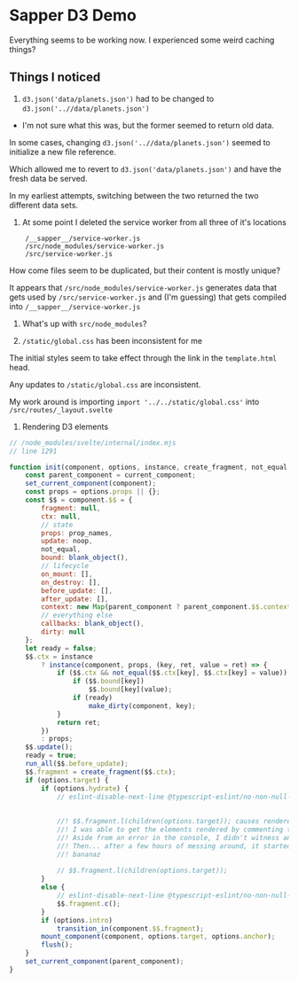 # Sapper D3 Demo

Everything seems to be working now. I experienced some weird caching things?

## Things I noticed

1. `d3.json('data/planets.json')` had to be changed to `d3.json('..//data/planets.json')` 

* I'm not sure what this was, but the former seemed to return old data.

In some cases, changing `d3.json('..//data/planets.json')` seemed to initialize a new file reference.

Which allowed me to revert to `d3.json('data/planets.json')` and have the fresh data be served.

In my earliest attempts, switching between the two returned the two different data sets. 

1. At some point I deleted the service worker from all three of it's locations
    
```
    /__sapper__/service-worker.js
    /src/node_modules/service-worker.js
    /src/service-worker.js
```

How come files seem to be duplicated, but their content is mostly unique?

It appears that `/src/node_modules/service-worker.js` generates data that gets used by `/src/service-worker.js` and (I'm guessing) that gets compiled into `/__sapper__/service-worker.js`

1. What's up with `src/node_modules`?

1. `/static/global.css` has been inconsistent for me

The initial styles seem to take effect through the link in the `template.html` head.

Any updates to `/static/global.css` are inconsistent.

My work around is importing `import '../../static/global.css'` into `/src/routes/_layout.svelte`

1. Rendering D3 elements

```js
// /node_modules/svelte/internal/index.mjs
// line 1291

function init(component, options, instance, create_fragment, not_equal, prop_names) {
    const parent_component = current_component;
    set_current_component(component);
    const props = options.props || {};
    const $$ = component.$$ = {
        fragment: null,
        ctx: null,
        // state
        props: prop_names,
        update: noop,
        not_equal,
        bound: blank_object(),
        // lifecycle
        on_mount: [],
        on_destroy: [],
        before_update: [],
        after_update: [],
        context: new Map(parent_component ? parent_component.$$.context : []),
        // everything else
        callbacks: blank_object(),
        dirty: null
    };
    let ready = false;
    $$.ctx = instance
        ? instance(component, props, (key, ret, value = ret) => {
            if ($$.ctx && not_equal($$.ctx[key], $$.ctx[key] = value)) {
                if ($$.bound[key])
                    $$.bound[key](value);
                if (ready)
                    make_dirty(component, key);
            }
            return ret;
        })
        : props;
    $$.update();
    ready = true;
    run_all($$.before_update);
    $$.fragment = create_fragment($$.ctx);
    if (options.target) {
        if (options.hydrate) {
            // eslint-disable-next-line @typescript-eslint/no-non-null-assertion
            
            
            //! $$.fragment.l(children(options.target)); causes rendered d3 elements to disappear
            //! I was able to get the elements rendered by commenting that line out
            //! Aside from an error in the console, I didn't witness any negative side effects
            //! Then... after a few hours of messing around, it started working without commenting this out
            //! bananaz
            
            // $$.fragment.l(children(options.target));
        }
        else {
            // eslint-disable-next-line @typescript-eslint/no-non-null-assertion
            $$.fragment.c();
        }
        if (options.intro)
            transition_in(component.$$.fragment);
        mount_component(component, options.target, options.anchor);
        flush();
    }
    set_current_component(parent_component);
}
```